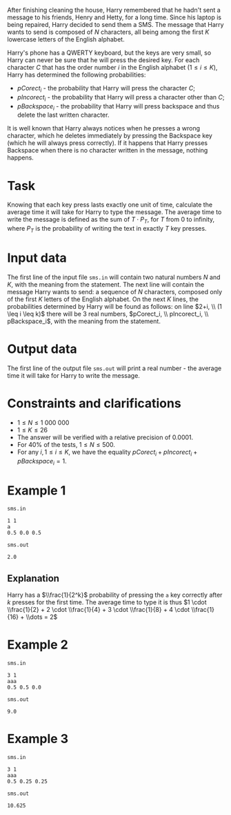 After finishing cleaning the house, Harry remembered that he hadn't sent a message to his friends, Henry and Hetty, for a long time. Since his laptop is being repaired, Harry decided to send them a SMS. The message that Harry wants to send is composed of $N$ characters, all being among the first $K$ lowercase letters of the English alphabet.

Harry's phone has a QWERTY keyboard, but the keys are very small, so Harry can never be sure that he will press the desired key. For each character $C$ that has the order number $i$ in the English alphabet $(1 \leq i \leq K)$, Harry has determined the following probabilities:

* $pCorect_i$ - the probability that Harry will press the character $C$;
* $pIncorect_i$ - the probability that Harry will press a character other than $C$;
* $pBackspace_i$ - the probability that Harry will press backspace and thus delete the last written character.

It is well known that Harry always notices when he presses a wrong character, which he deletes immediately by pressing the Backspace key (which he will always press correctly). If it happens that Harry presses Backspace when there is no character written in the message, nothing happens.

# Task

Knowing that each key press lasts exactly one unit of time, calculate the average time it will take for Harry to type the message. The average time to write the message is defined as the sum of $T \cdot P_T$, for $T$ from $0$ to infinity, where $P_T$ is the probability of writing the text in exactly $T$ key presses.

# Input data

The first line of the input file `sms.in` will contain two natural numbers $N$ and $K$, with the meaning from the statement. The next line will contain the message Harry wants to send: a sequence of $N$ characters, composed only of the first $K$ letters of the English alphabet. On the next $K$ lines, the probabilities determined by Harry will be found as follows: on line $2+i, \\ (1 \leq i \leq k)$ there will be $3$ real numbers, $pCorect_i, \\ pIncorect_i, \\ pBackspace_i$, with the meaning from the statement.

# Output data

The first line of the output file `sms.out` will print a real number - the average time it will take for Harry to write the message.

# Constraints and clarifications

* $1 \leq N \leq 1 \ 000 \ 000$
* $1 \leq K \leq 26$
* The answer will be verified with a relative precision of $0.0001$.
* For $40\%$ of the tests, $1 \leq N \leq 500$.
* For any $i, 1 \leq i \leq K$, we have the equality $pCorect_i + pIncorect_i + pBackspace_i = 1$.

# Example 1

`sms.in`
```
1 1
a
0.5 0.0 0.5
```

`sms.out`
```
2.0
```

## Explanation

Harry has a $\\frac{1}{2^k}$ probability of pressing the `a` key correctly after $k$ presses for the first time. The average time to type it is thus $1 \cdot \\frac{1}{2} + 2 \cdot \\frac{1}{4} + 3 \cdot \\frac{1}{8} + 4 \cdot \\frac{1}{16} + \\dots = 2$

# Example 2

`sms.in`
```
3 1
aaa
0.5 0.5 0.0
```

`sms.out`
```
9.0
```

# Example 3

`sms.in`
```
3 1
aaa
0.5 0.25 0.25
```

`sms.out`
```
10.625
```

